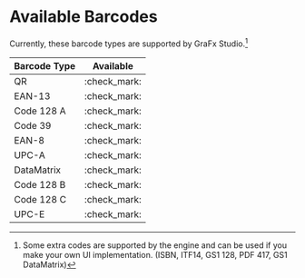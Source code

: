 # Available Barcodes

Currently, these barcode types are supported by GraFx Studio.[^1]

| Barcode Type | Available |
| --- | --- |
| QR | :check_mark: |
| EAN-13 | :check_mark: |
| Code 128 A | :check_mark: |
| Code 39 | :check_mark: |
| EAN-8 | :check_mark: |
| UPC-A | :check_mark: |
| DataMatrix | :check_mark: |
| Code 128 B | :check_mark: |
| Code 128 C | :check_mark: |
| UPC-E | :check_mark: |

[^1]: Some extra codes are supported by the engine and can be used if you make your own UI implementation. (ISBN, ITF14, GS1 128, PDF 417, GS1 DataMatrix)